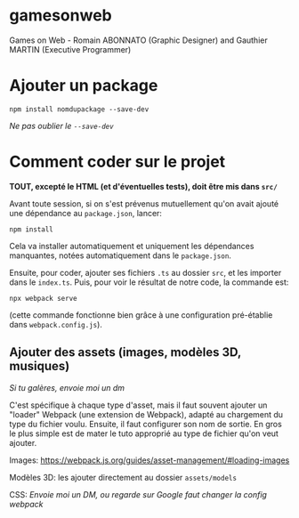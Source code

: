 # gamesonweb
Games on Web - Romain ABONNATO (Graphic Designer) and Gauthier MARTIN (Executive Programmer)

# Ajouter un package

`npm install nomdupackage --save-dev`

*Ne pas oublier le `--save-dev`*

# Comment coder sur le projet
**TOUT, excepté le HTML (et d'éventuelles tests), doit être mis dans `src/`**


Avant toute session, si on s'est prévenus mutuellement qu'on avait ajouté une dépendance au `package.json`, lancer:

`npm install`

Cela va installer automatiquement et uniquement les dépendances manquantes, notées automatiquement dans le `package.json`.

Ensuite, pour coder, ajouter ses fichiers `.ts` au dossier `src`, et les importer dans le `index.ts`.
Puis, pour voir le résultat de notre code, la commande est:

`npx webpack serve`

(cette commande fonctionne bien grâce à une configuration pré-établie dans `webpack.config.js`).

## Ajouter des assets (images, modèles 3D, musiques)
*Si tu galères, envoie moi un dm*

C'est spécifique à chaque type d'asset, mais il faut souvent ajouter un "loader" Webpack (une extension de Webpack),
adapté au chargement du type du fichier voulu.
Ensuite, il faut configurer son nom de sortie.
En gros le plus simple est de mater le tuto approprié au type de fichier qu'on veut ajouter.

Images: https://webpack.js.org/guides/asset-management/#loading-images

Modèles 3D: les ajouter directement au dossier `assets/models`

CSS: *Envoie moi un DM, ou regarde sur Google faut changer la config webpack*
